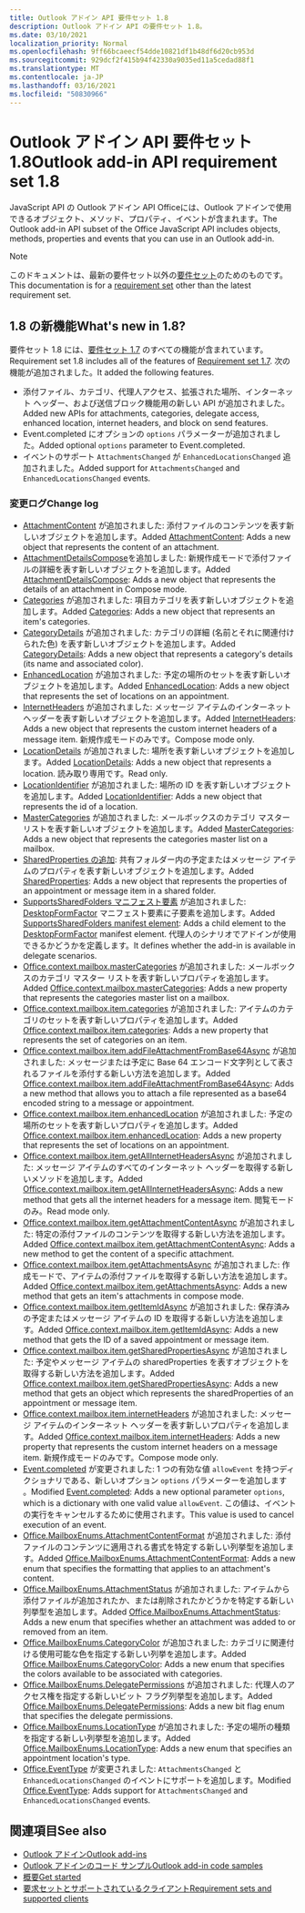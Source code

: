 ```yaml
---
title: Outlook アドイン API 要件セット 1.8
description: Outlook アドイン API の要件セット 1.8。
ms.date: 03/10/2021
localization_priority: Normal
ms.openlocfilehash: 9ff66bcaeecf54dde10821df1b48df6d20cb953d
ms.sourcegitcommit: 929dcf2f415b94f42330a9035ed11a5cedad88f1
ms.translationtype: MT
ms.contentlocale: ja-JP
ms.lasthandoff: 03/16/2021
ms.locfileid: "50830966"
---
```

# <a name="outlook-add-in-api-requirement-set-18"></a><span data-ttu-id="e3e3d-103">Outlook アドイン API 要件セット 1.8</span><span class="sxs-lookup"><span data-stu-id="e3e3d-103">Outlook add-in API requirement set 1.8</span></span>

<span data-ttu-id="e3e3d-104">JavaScript API の Outlook アドイン API Officeには、Outlook アドインで使用できるオブジェクト、メソッド、プロパティ、イベントが含まれます。</span><span class="sxs-lookup"><span data-stu-id="e3e3d-104">The Outlook add-in API subset of the Office JavaScript API includes objects, methods, properties and events that you can use in an Outlook add-in.</span></span>

> [!NOTE]
> <span data-ttu-id="e3e3d-105">このドキュメントは、最新の要件セット以外の[要件セット](../../requirement-sets/outlook-api-requirement-sets.md)のためのものです。</span><span class="sxs-lookup"><span data-stu-id="e3e3d-105">This documentation is for a [requirement set](../../requirement-sets/outlook-api-requirement-sets.md) other than the latest requirement set.</span></span>

## <a name="whats-new-in-18"></a><span data-ttu-id="e3e3d-106">1.8 の新機能</span><span class="sxs-lookup"><span data-stu-id="e3e3d-106">What's new in 1.8?</span></span>

<span data-ttu-id="e3e3d-107">要件セット 1.8 には、[要件セット 1.7](../requirement-set-1.7/outlook-requirement-set-1.7.md) のすべての機能が含まれています。</span><span class="sxs-lookup"><span data-stu-id="e3e3d-107">Requirement set 1.8 includes all of the features of [Requirement set 1.7](../requirement-set-1.7/outlook-requirement-set-1.7.md).</span></span> <span data-ttu-id="e3e3d-108">次の機能が追加されました。</span><span class="sxs-lookup"><span data-stu-id="e3e3d-108">It added the following features.</span></span>

- <span data-ttu-id="e3e3d-109">添付ファイル、カテゴリ、代理人アクセス、拡張された場所、インターネット ヘッダー、および送信ブロック機能用の新しい API が追加されました。</span><span class="sxs-lookup"><span data-stu-id="e3e3d-109">Added new APIs for attachments, categories, delegate access, enhanced location, internet headers, and block on send features.</span></span>
- <span data-ttu-id="e3e3d-110">Event.completed にオプションの `options` パラメーターが追加されました。</span><span class="sxs-lookup"><span data-stu-id="e3e3d-110">Added optional `options` parameter to Event.completed.</span></span>
- <span data-ttu-id="e3e3d-111">イベントのサポート `AttachmentsChanged` が `EnhancedLocationsChanged` 追加されました。</span><span class="sxs-lookup"><span data-stu-id="e3e3d-111">Added support for `AttachmentsChanged` and `EnhancedLocationsChanged` events.</span></span>

### <a name="change-log"></a><span data-ttu-id="e3e3d-112">変更ログ</span><span class="sxs-lookup"><span data-stu-id="e3e3d-112">Change log</span></span>

- <span data-ttu-id="e3e3d-113">[AttachmentContent](/javascript/api/outlook/office.attachmentcontent?view=outlook-js-1.8&preserve-view=true) が追加されました: 添付ファイルのコンテンツを表す新しいオブジェクトを追加します。</span><span class="sxs-lookup"><span data-stu-id="e3e3d-113">Added [AttachmentContent](/javascript/api/outlook/office.attachmentcontent?view=outlook-js-1.8&preserve-view=true): Adds a new object that represents the content of an attachment.</span></span>
- <span data-ttu-id="e3e3d-114">[AttachmentDetailsCompose](/javascript/api/outlook/office.attachmentdetailscompose?view=outlook-js-1.8&preserve-view=true)を追加しました: 新規作成モードで添付ファイルの詳細を表す新しいオブジェクトを追加します。</span><span class="sxs-lookup"><span data-stu-id="e3e3d-114">Added [AttachmentDetailsCompose](/javascript/api/outlook/office.attachmentdetailscompose?view=outlook-js-1.8&preserve-view=true): Adds a new object that represents the details of an attachment in Compose mode.</span></span>
- <span data-ttu-id="e3e3d-115">[Categories](/javascript/api/outlook/office.categories?view=outlook-js-1.8&preserve-view=true) が追加されました: 項目カテゴリを表す新しいオブジェクトを追加します。</span><span class="sxs-lookup"><span data-stu-id="e3e3d-115">Added [Categories](/javascript/api/outlook/office.categories?view=outlook-js-1.8&preserve-view=true): Adds a new object that represents an item's categories.</span></span>
- <span data-ttu-id="e3e3d-116">[CategoryDetails](/javascript/api/outlook/office.categorydetails?view=outlook-js-1.8&preserve-view=true) が追加されました: カテゴリの詳細 (名前とそれに関連付けられた色) を表す新しいオブジェクトを追加します。</span><span class="sxs-lookup"><span data-stu-id="e3e3d-116">Added [CategoryDetails](/javascript/api/outlook/office.categorydetails?view=outlook-js-1.8&preserve-view=true): Adds a new object that represents a category's details (its name and associated color).</span></span>
- <span data-ttu-id="e3e3d-117">[EnhancedLocation](/javascript/api/outlook/office.enhancedlocation?view=outlook-js-1.8&preserve-view=true) が追加されました: 予定の場所のセットを表す新しいオブジェクトを追加します。</span><span class="sxs-lookup"><span data-stu-id="e3e3d-117">Added [EnhancedLocation](/javascript/api/outlook/office.enhancedlocation?view=outlook-js-1.8&preserve-view=true): Adds a new object that represents the set of locations on an appointment.</span></span>
- <span data-ttu-id="e3e3d-118">[InternetHeaders](/javascript/api/outlook/office.internetheaders?view=outlook-js-1.8&preserve-view=true) が追加されました: メッセージ アイテムのインターネット ヘッダーを表す新しいオブジェクトを追加します。</span><span class="sxs-lookup"><span data-stu-id="e3e3d-118">Added [InternetHeaders](/javascript/api/outlook/office.internetheaders?view=outlook-js-1.8&preserve-view=true): Adds a new object that represents the custom internet headers of a message item.</span></span> <span data-ttu-id="e3e3d-119">新規作成モードのみです。</span><span class="sxs-lookup"><span data-stu-id="e3e3d-119">Compose mode only.</span></span>
- <span data-ttu-id="e3e3d-120">[LocationDetails](/javascript/api/outlook/office.locationdetails?view=outlook-js-1.8&preserve-view=true) が追加されました: 場所を表す新しいオブジェクトを追加します。</span><span class="sxs-lookup"><span data-stu-id="e3e3d-120">Added [LocationDetails](/javascript/api/outlook/office.locationdetails?view=outlook-js-1.8&preserve-view=true): Adds a new object that represents a location.</span></span> <span data-ttu-id="e3e3d-121">読み取り専用です。</span><span class="sxs-lookup"><span data-stu-id="e3e3d-121">Read only.</span></span>
- <span data-ttu-id="e3e3d-122">[LocationIdentifier](/javascript/api/outlook/office.locationidentifier?view=outlook-js-1.8&preserve-view=true) が追加されました: 場所の ID を表す新しいオブジェクトを追加します。</span><span class="sxs-lookup"><span data-stu-id="e3e3d-122">Added [LocationIdentifier](/javascript/api/outlook/office.locationidentifier?view=outlook-js-1.8&preserve-view=true): Adds a new object that represents the id of a location.</span></span>
- <span data-ttu-id="e3e3d-123">[MasterCategories](/javascript/api/outlook/office.mastercategories?view=outlook-js-1.8&preserve-view=true) が追加されました: メールボックスのカテゴリ マスター リストを表す新しいオブジェクトを追加します。</span><span class="sxs-lookup"><span data-stu-id="e3e3d-123">Added [MasterCategories](/javascript/api/outlook/office.mastercategories?view=outlook-js-1.8&preserve-view=true): Adds a new object that represents the categories master list on a mailbox.</span></span>
- <span data-ttu-id="e3e3d-124">[SharedProperties の追加](/javascript/api/outlook/office.sharedproperties?view=outlook-js-1.8&preserve-view=true): 共有フォルダー内の予定またはメッセージ アイテムのプロパティを表す新しいオブジェクトを追加します。</span><span class="sxs-lookup"><span data-stu-id="e3e3d-124">Added [SharedProperties](/javascript/api/outlook/office.sharedproperties?view=outlook-js-1.8&preserve-view=true): Adds a new object that represents the properties of an appointment or message item in a shared folder.</span></span>
- <span data-ttu-id="e3e3d-125">[SupportsSharedFolders マニフェスト要素](../../manifest/supportssharedfolders.md) が追加されました: [DesktopFormFactor](../../manifest/desktopformfactor.md) マニフェスト要素に子要素を追加します。</span><span class="sxs-lookup"><span data-stu-id="e3e3d-125">Added [SupportsSharedFolders manifest element](../../manifest/supportssharedfolders.md): Adds a child element to the [DesktopFormFactor](../../manifest/desktopformfactor.md) manifest element.</span></span> <span data-ttu-id="e3e3d-126">代理人のシナリオでアドインが使用できるかどうかを定義します。</span><span class="sxs-lookup"><span data-stu-id="e3e3d-126">It defines whether the add-in is available in delegate scenarios.</span></span>
- <span data-ttu-id="e3e3d-127">[Office.context.mailbox.masterCategories](office.context.mailbox.md#properties) が追加されました: メールボックスのカテゴリ マスター リストを表す新しいプロパティを追加します。</span><span class="sxs-lookup"><span data-stu-id="e3e3d-127">Added [Office.context.mailbox.masterCategories](office.context.mailbox.md#properties): Adds a new property that represents the categories master list on a mailbox.</span></span>
- <span data-ttu-id="e3e3d-128">[Office.context.mailbox.item.categories](office.context.mailbox.item.md#properties) が追加されました: アイテムのカテゴリのセットを表す新しいプロパティを追加します。</span><span class="sxs-lookup"><span data-stu-id="e3e3d-128">Added [Office.context.mailbox.item.categories](office.context.mailbox.item.md#properties): Adds a new property that represents the set of categories on an item.</span></span>
- <span data-ttu-id="e3e3d-129">[Office.context.mailbox.item.addFileAttachmentFromBase64Async](office.context.mailbox.item.md#methods) が追加されました: メッセージまたは予定に Base 64 エンコード文字列として表されるファイルを添付する新しい方法を追加します。</span><span class="sxs-lookup"><span data-stu-id="e3e3d-129">Added [Office.context.mailbox.item.addFileAttachmentFromBase64Async](office.context.mailbox.item.md#methods): Adds a new method that allows you to attach a file represented as a base64 encoded string to a message or appointment.</span></span>
- <span data-ttu-id="e3e3d-130">[Office.context.mailbox.item.enhancedLocation](office.context.mailbox.item.md#properties) が追加されました: 予定の場所のセットを表す新しいプロパティを追加します。</span><span class="sxs-lookup"><span data-stu-id="e3e3d-130">Added [Office.context.mailbox.item.enhancedLocation](office.context.mailbox.item.md#properties): Adds a new property that represents the set of locations on an appointment.</span></span>
- <span data-ttu-id="e3e3d-131">[Office.context.mailbox.item.getAllInternetHeadersAsync](office.context.mailbox.item.md#methods) が追加されました: メッセージ アイテムのすべてのインターネット ヘッダーを取得する新しいメソッドを追加します。</span><span class="sxs-lookup"><span data-stu-id="e3e3d-131">Added [Office.context.mailbox.item.getAllInternetHeadersAsync](office.context.mailbox.item.md#methods): Adds a new method that gets all the internet headers for a message item.</span></span> <span data-ttu-id="e3e3d-132">閲覧モードのみ。</span><span class="sxs-lookup"><span data-stu-id="e3e3d-132">Read mode only.</span></span>
- <span data-ttu-id="e3e3d-133">[Office.context.mailbox.item.getAttachmentContentAsync](office.context.mailbox.item.md#methods) が追加されました: 特定の添付ファイルのコンテンツを取得する新しい方法を追加します。</span><span class="sxs-lookup"><span data-stu-id="e3e3d-133">Added [Office.context.mailbox.item.getAttachmentContentAsync](office.context.mailbox.item.md#methods): Adds a new method to get the content of a specific attachment.</span></span>
- <span data-ttu-id="e3e3d-134">[Office.context.mailbox.item.getAttachmentsAsync](office.context.mailbox.item.md#methods) が追加されました: 作成モードで、アイテムの添付ファイルを取得する新しい方法を追加します。</span><span class="sxs-lookup"><span data-stu-id="e3e3d-134">Added [Office.context.mailbox.item.getAttachmentsAsync](office.context.mailbox.item.md#methods): Adds a new method that gets an item's attachments in compose mode.</span></span>
- <span data-ttu-id="e3e3d-135">[Office.context.mailbox.item.getItemIdAsync](office.context.mailbox.item.md#methods) が追加されました: 保存済みの予定またはメッセージ アイテムの ID を取得する新しい方法を追加します。</span><span class="sxs-lookup"><span data-stu-id="e3e3d-135">Added [Office.context.mailbox.item.getItemIdAsync](office.context.mailbox.item.md#methods): Adds a new method that gets the ID of a saved appointment or message item.</span></span>
- <span data-ttu-id="e3e3d-136">[Office.context.mailbox.item.getSharedPropertiesAsync](office.context.mailbox.item.md#methods) が追加されました: 予定やメッセージ アイテムの sharedProperties を表すオブジェクトを取得する新しい方法を追加します。</span><span class="sxs-lookup"><span data-stu-id="e3e3d-136">Added [Office.context.mailbox.item.getSharedPropertiesAsync](office.context.mailbox.item.md#methods): Adds a new method that gets an object which represents the sharedProperties of an appointment or message item.</span></span>
- <span data-ttu-id="e3e3d-137">[Office.context.mailbox.item.internetHeaders](office.context.mailbox.item.md#properties) が追加されました: メッセージ アイテムのインターネット ヘッダーを表す新しいプロパティを追加します。</span><span class="sxs-lookup"><span data-stu-id="e3e3d-137">Added [Office.context.mailbox.item.internetHeaders](office.context.mailbox.item.md#properties): Adds a new property that represents the custom internet headers on a message item.</span></span> <span data-ttu-id="e3e3d-138">新規作成モードのみです。</span><span class="sxs-lookup"><span data-stu-id="e3e3d-138">Compose mode only.</span></span>
- <span data-ttu-id="e3e3d-139">[Event.completed](/javascript/api/office/office.addincommands.event#completed-options-) が変更されました: 1 つの有効な値 `allowEvent` を持つディクショナリである、新しいオプション `options` パラメーターを追加します 。</span><span class="sxs-lookup"><span data-stu-id="e3e3d-139">Modified [Event.completed](/javascript/api/office/office.addincommands.event#completed-options-): Adds a new optional parameter `options`, which is a dictionary with one valid value `allowEvent`.</span></span> <span data-ttu-id="e3e3d-140">この値は、イベントの実行をキャンセルするために使用されます。</span><span class="sxs-lookup"><span data-stu-id="e3e3d-140">This value is used to cancel execution of an event.</span></span>
- <span data-ttu-id="e3e3d-141">[Office.MailboxEnums.AttachmentContentFormat](/javascript/api/outlook/office.mailboxenums.attachmentcontentformat?view=outlook-js-1.8&preserve-view=true) が追加されました: 添付ファイルのコンテンツに適用される書式を特定する新しい列挙型を追加します。</span><span class="sxs-lookup"><span data-stu-id="e3e3d-141">Added [Office.MailboxEnums.AttachmentContentFormat](/javascript/api/outlook/office.mailboxenums.attachmentcontentformat?view=outlook-js-1.8&preserve-view=true): Adds a new enum that specifies the formatting that applies to an attachment's content.</span></span>
- <span data-ttu-id="e3e3d-142">[Office.MailboxEnums.AttachmentStatus](/javascript/api/outlook/office.mailboxenums.attachmentstatus?view=outlook-js-1.8&preserve-view=true) が追加されました: アイテムから添付ファイルが追加されたか、または削除されたかどうかを特定する新しい列挙型を追加します。</span><span class="sxs-lookup"><span data-stu-id="e3e3d-142">Added [Office.MailboxEnums.AttachmentStatus](/javascript/api/outlook/office.mailboxenums.attachmentstatus?view=outlook-js-1.8&preserve-view=true): Adds a new enum that specifies whether an attachment was added to or removed from an item.</span></span>
- <span data-ttu-id="e3e3d-143">[Office.MailboxEnums.CategoryColor](/javascript/api/outlook/office.mailboxenums.categorycolor?view=outlook-js-1.8&preserve-view=true) が追加されました: カテゴリに関連付ける使用可能な色を指定する新しい列挙を追加します。</span><span class="sxs-lookup"><span data-stu-id="e3e3d-143">Added [Office.MailboxEnums.CategoryColor](/javascript/api/outlook/office.mailboxenums.categorycolor?view=outlook-js-1.8&preserve-view=true): Adds a new enum that specifies the colors available to be associated with categories.</span></span>
- <span data-ttu-id="e3e3d-144">[Office.MailboxEnums.DelegatePermissions](/javascript/api/outlook/office.mailboxenums.delegatepermissions?view=outlook-js-1.8&preserve-view=true) が追加されました: 代理人のアクセス権を指定する新しいビット フラグ列挙型を追加します。</span><span class="sxs-lookup"><span data-stu-id="e3e3d-144">Added [Office.MailboxEnums.DelegatePermissions](/javascript/api/outlook/office.mailboxenums.delegatepermissions?view=outlook-js-1.8&preserve-view=true): Adds a new bit flag enum that specifies the delegate permissions.</span></span>
- <span data-ttu-id="e3e3d-145">[Office.MailboxEnums.LocationType](/javascript/api/outlook/office.mailboxenums.locationtype?view=outlook-js-1.8&preserve-view=true) が追加されました: 予定の場所の種類を指定する新しい列挙型を追加します。</span><span class="sxs-lookup"><span data-stu-id="e3e3d-145">Added [Office.MailboxEnums.LocationType](/javascript/api/outlook/office.mailboxenums.locationtype?view=outlook-js-1.8&preserve-view=true): Adds a new enum that specifies an appointment location's type.</span></span>
- <span data-ttu-id="e3e3d-146">[Office.EventType](/javascript/api/office/office.eventtype) が変更されました: `AttachmentsChanged` と `EnhancedLocationsChanged` のイベントにサポートを追加します。</span><span class="sxs-lookup"><span data-stu-id="e3e3d-146">Modified [Office.EventType](/javascript/api/office/office.eventtype): Adds support for `AttachmentsChanged` and `EnhancedLocationsChanged` events.</span></span>

## <a name="see-also"></a><span data-ttu-id="e3e3d-147">関連項目</span><span class="sxs-lookup"><span data-stu-id="e3e3d-147">See also</span></span>

- [<span data-ttu-id="e3e3d-148">Outlook アドイン</span><span class="sxs-lookup"><span data-stu-id="e3e3d-148">Outlook add-ins</span></span>](../../../outlook/outlook-add-ins-overview.md)
- [<span data-ttu-id="e3e3d-149">Outlook アドインのコード サンプル</span><span class="sxs-lookup"><span data-stu-id="e3e3d-149">Outlook add-in code samples</span></span>](https://developer.microsoft.com/outlook/gallery/?filterBy=Outlook,Samples,Add-ins)
- [<span data-ttu-id="e3e3d-150">概要</span><span class="sxs-lookup"><span data-stu-id="e3e3d-150">Get started</span></span>](../../../quickstarts/outlook-quickstart.md)
- [<span data-ttu-id="e3e3d-151">要求セットとサポートされているクライアント</span><span class="sxs-lookup"><span data-stu-id="e3e3d-151">Requirement sets and supported clients</span></span>](../../requirement-sets/outlook-api-requirement-sets.md)
